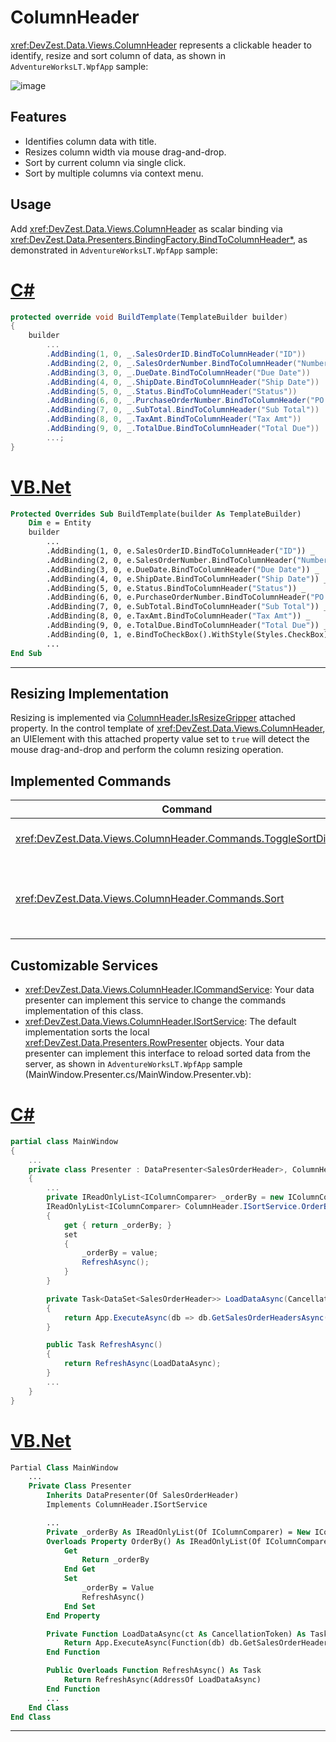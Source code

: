 # ColumnHeader

<xref:DevZest.Data.Views.ColumnHeader> represents a clickable header to identify, resize and sort column of data, as shown in `AdventureWorksLT.WpfApp` sample:

![image](/images/ColumnHeader.jpg)

## Features

* Identifies column data with title.
* Resizes column width via mouse drag-and-drop.
* Sort by current column via single click.
* Sort by multiple columns via context menu.

## Usage

Add <xref:DevZest.Data.Views.ColumnHeader> as scalar binding via <xref:DevZest.Data.Presenters.BindingFactory.BindToColumnHeader*>, as demonstrated in `AdventureWorksLT.WpfApp` sample:

# [C#](#tab/cs)

```csharp
protected override void BuildTemplate(TemplateBuilder builder)
{
    builder
        ...
        .AddBinding(1, 0, _.SalesOrderID.BindToColumnHeader("ID"))
        .AddBinding(2, 0, _.SalesOrderNumber.BindToColumnHeader("Number"))
        .AddBinding(3, 0, _.DueDate.BindToColumnHeader("Due Date"))
        .AddBinding(4, 0, _.ShipDate.BindToColumnHeader("Ship Date"))
        .AddBinding(5, 0, _.Status.BindToColumnHeader("Status"))
        .AddBinding(6, 0, _.PurchaseOrderNumber.BindToColumnHeader("PO Number"))
        .AddBinding(7, 0, _.SubTotal.BindToColumnHeader("Sub Total"))
        .AddBinding(8, 0, _.TaxAmt.BindToColumnHeader("Tax Amt"))
        .AddBinding(9, 0, _.TotalDue.BindToColumnHeader("Total Due"))
        ...;
}
```

# [VB.Net](#tab/vb)

```vb
Protected Overrides Sub BuildTemplate(builder As TemplateBuilder)
    Dim e = Entity
    builder
        ...
        .AddBinding(1, 0, e.SalesOrderID.BindToColumnHeader("ID")) _
        .AddBinding(2, 0, e.SalesOrderNumber.BindToColumnHeader("Number")) _
        .AddBinding(3, 0, e.DueDate.BindToColumnHeader("Due Date")) _
        .AddBinding(4, 0, e.ShipDate.BindToColumnHeader("Ship Date")) _
        .AddBinding(5, 0, e.Status.BindToColumnHeader("Status")) _
        .AddBinding(6, 0, e.PurchaseOrderNumber.BindToColumnHeader("PO Number")) _
        .AddBinding(7, 0, e.SubTotal.BindToColumnHeader("Sub Total")) _
        .AddBinding(8, 0, e.TaxAmt.BindToColumnHeader("Tax Amt")) _
        .AddBinding(9, 0, e.TotalDue.BindToColumnHeader("Total Due")) _
        .AddBinding(0, 1, e.BindToCheckBox().WithStyle(Styles.CheckBox)) _
        ...
End Sub
```

***

## Resizing Implementation

Resizing is implemented via [ColumnHeader.IsResizeGripper](xref:DevZest.Data.Views.ColumnHeader.IsResizeGripperProperty) attached property. In the control template of <xref:DevZest.Data.Views.ColumnHeader>, an UIElement with this attached property value set to `true` will detect the mouse drag-and-drop and perform the column resizing operation.

## Implemented Commands

| Command | Instance | Input | Implementation |
|---------|----------|-------|----------------|
| <xref:DevZest.Data.Views.ColumnHeader.Commands.ToggleSortDirection> | <xref:DevZest.Data.Views.ColumnHeader> | Left mouse click | Toggles sort direction for current column. |
| <xref:DevZest.Data.Views.ColumnHeader.Commands.Sort>| <xref:DevZest.Data.Views.DataView> | Context menu of <xref:DevZest.Data.Views.ColumnHeader>. | Displays a dialog via context menu to sort by specifying column(s). |

## Customizable Services

* <xref:DevZest.Data.Views.ColumnHeader.ICommandService>: Your data presenter can implement this service to change the commands implementation of this class.
* <xref:DevZest.Data.Views.ColumnHeader.ISortService>: The default implementation sorts the local <xref:DevZest.Data.Presenters.RowPresenter> objects. Your data presenter can implement this interface to reload sorted data from the server, as shown in `AdventureWorksLT.WpfApp` sample (MainWindow.Presenter.cs/MainWindow.Presenter.vb):

# [C#](#tab/cs)

```csharp
partial class MainWindow
{
    ...
    private class Presenter : DataPresenter<SalesOrderHeader>, ColumnHeader.ISortService
    {
        ...
        private IReadOnlyList<IColumnComparer> _orderBy = new IColumnComparer[] { };
        IReadOnlyList<IColumnComparer> ColumnHeader.ISortService.OrderBy
        {
            get { return _orderBy; }
            set
            {
                _orderBy = value;
                RefreshAsync();
            }
        }

        private Task<DataSet<SalesOrderHeader>> LoadDataAsync(CancellationToken ct)
        {
            return App.ExecuteAsync(db => db.GetSalesOrderHeadersAsync(SearchText, _orderBy, ct));
        }

        public Task RefreshAsync()
        {
            return RefreshAsync(LoadDataAsync);
        }
        ...
    }
}
```

# [VB.Net](#tab/vb)

```vb
Partial Class MainWindow
    ...
    Private Class Presenter
        Inherits DataPresenter(Of SalesOrderHeader)
        Implements ColumnHeader.ISortService

        ...
        Private _orderBy As IReadOnlyList(Of IColumnComparer) = New IColumnComparer() {}
        Overloads Property OrderBy() As IReadOnlyList(Of IColumnComparer) Implements ColumnHeader.ISortService.OrderBy
            Get
                Return _orderBy
            End Get
            Set
                _orderBy = Value
                RefreshAsync()
            End Set
        End Property

        Private Function LoadDataAsync(ct As CancellationToken) As Task(Of DataSet(Of SalesOrderHeader))
            Return App.ExecuteAsync(Function(db) db.GetSalesOrderHeadersAsync(SearchText, _orderBy, ct))
        End Function

        Public Overloads Function RefreshAsync() As Task
            Return RefreshAsync(AddressOf LoadDataAsync)
        End Function
        ...
    End Class
End Class
```

***
